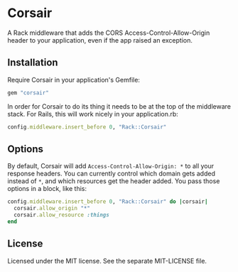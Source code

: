# Corsair

A Rack middleware that adds the CORS Access-Control-Allow-Origin header to your application, even if the app raised an exception.

## Installation

Require Corsair in your application's Gemfile:
```ruby
gem "corsair"
```

In order for Corsair to do its thing it needs to be at the top of the middleware stack. For Rails, this will work nicely in your application.rb:
```ruby
config.middleware.insert_before 0, "Rack::Corsair"
```

## Options

By default, Corsair will add `Access-Control-Allow-Origin: *` to all your response headers. You can currently control which domain gets added instead of `*`, and which resources get the header added. You pass those options in a block, like this:
```ruby
config.middleware.insert_before 0, "Rack::Corsair" do |corsair|
  corsair.allow_origin "*"
  corsair.allow_resource :things
end
```

## License

Licensed under the MIT license. See the separate MIT-LICENSE file.
